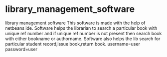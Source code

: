 # library_management_software
library management software
This software is made with the help of netbeans ide.
Software helps the librarian to search a particular book with unique ref number and if unique ref number is not present then search book
with either bookname or authorname.
Software also helps the lib search for particular student record,issue book,return book.
username=user
password=user
